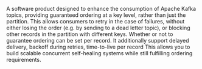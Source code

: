 A software product designed to enhance the consumption of Apache Kafka topics, providing guaranteed ordering at a key level, rather than just the partition. This allows consumers to retry in the case of failures, without either losing the order (e.g. by sending to a dead letter topic), or blocking other records in the partition with different keys. Whether or not to guarantee ordering can be set per record. It additionally support delayed delivery, backoff during retries, time-to-live per record This allows you to build scalable concurrent self-healing systems while still fulfilling ordering requirements.
